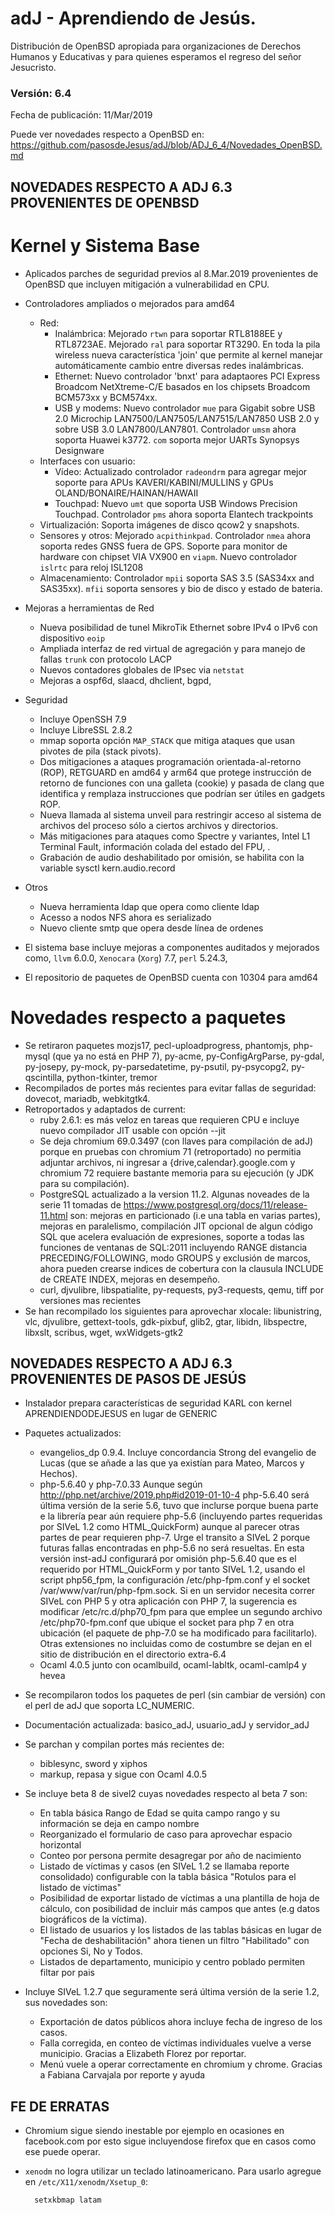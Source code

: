 # adJ - Aprendiendo de Jesús.
Distribución de OpenBSD apropiada para organizaciones de Derechos Humanos
y Educativas y para quienes esperamos el regreso del señor Jesucristo.

### Versión: 6.4
Fecha de publicación: 11/Mar/2019

Puede ver novedades respecto a OpenBSD en:
  <https://github.com/pasosdeJesus/adJ/blob/ADJ_6_4/Novedades_OpenBSD.md>

## NOVEDADES RESPECTO A ADJ 6.3 PROVENIENTES DE OPENBSD

# Kernel y Sistema Base

* Aplicados parches de seguridad previos al 8.Mar.2019 provenientes de 
  OpenBSD que incluyen mitigación a vulnerabilidad en CPU.
* Controladores ampliados o mejorados para amd64
	* Red:
		* Inalámbrica: Mejorado `rtwn` para soportar 
	          RTL8188EE y RTL8723AE. Mejorado `ral` para soportar
		  RT3290. En toda la pila wireless nueva característica
		  'join' que permite al kernel manejar automáticamente cambio
		  entre diversas redes inalámbricas.
		* Ethernet: Nuevo controlador 'bnxt' para adaptaores PCI 
		  Express Broadcom NetXtreme-C/E basados en los chipsets 
		  Broadcom BCM573xx y BCM574xx.
		* USB y modems: Nuevo controlador `mue` para Gigabit sobre
		  USB 2.0 Microchip LAN7500/LAN7505/LAN7515/LAN7850 USB 2.0 y 
		  sobre USB 3.0 LAN7800/LAN7801. Controlador `umsm` ahora
	 	  soporta Huawei k3772. `com`  soporta mejor UARTs Synopsys 
		  Designware 
	* Interfaces con usuario:
		* Vídeo: Actualizado controlador `radeondrm` para agregar
 		  mejor soporte para APUs KAVERI/KABINI/MULLINS y GPUs 
		  OLAND/BONAIRE/HAINAN/HAWAII
		* Touchpad: Nuevo `umt` que soporta USB Windows Precision 
		  Touchpad. Controlador `pms` ahora soporta Elantech 
		  trackpoints
	* Virtualización: Soporta imágenes de disco qcow2 y snapshots. 
	* Sensores y otros: Mejorado `acpithinkpad`. Controlador `nmea` ahora 
	  soporta redes GNSS fuera de GPS. Soporte para monitor de hardware con
	  chipset VIA VX900  en `viapm`. Nuevo controlador `islrtc` para 
	  reloj ISL1208
	* Almacenamiento: Controlador `mpii` soporta SAS 3.5 (SAS34xx and 
	  SAS35xx).  `mfii` soporta sensores y bio de disco y estado de bateria.
	
* Mejoras a herramientas de Red
	* Nueva posibilidad de tunel MikroTik Ethernet sobre IPv4 o IPv6 con 
	  dispositivo `eoip`
	* Ampliada interfaz de red virtual de agregación y para manejo de 
	  fallas `trunk` con protocolo LACP
	* Nuevos contadores globales de IPsec via `netstat`
	* Mejoras a ospf6d, slaacd, dhclient, bgpd,
* Seguridad
	* Incluye OpenSSH 7.9 
	* Incluye LibreSSL 2.8.2
	* mmap soporta opción `MAP_STACK` que mitiga ataques 
	  que usan pivotes de pila (stack pivots).
	* Dos mitigaciones a ataques programación orientada-al-retorno (ROP),
	  RETGUARD en amd64 y arm64 que protege instrucción de retorno de 
	  funciones con una galleta (cookie) y pasada de clang que identifica
	  y remplaza instrucciones que podrían ser útiles en gadgets ROP.
	* Nueva llamada al sistema unveil para restringir acceso 
	  al sistema de archivos del proceso sólo a ciertos archivos 
	  y directorios. 
	* Más mitigaciones para ataques como Spectre y variantes, 
	  Intel L1 Terminal Fault, información colada del estado del FPU, .  
	* Grabación de audio deshabilitado por omisión, se habilita con la 
	  variable sysctl kern.audio.record

* Otros
	* Nueva herramienta ldap que opera como cliente ldap
	* Acesso a nodos NFS ahora es serializado
	* Nuevo cliente smtp que opera desde línea de ordenes

* El sistema base incluye mejoras a componentes auditados y mejorados 
  como, ```llvm``` 6.0.0,  ```Xenocara``` (```Xorg```) 7.7, ```perl``` 5.24.3, 
* El repositorio de paquetes de OpenBSD cuenta con 10304 para amd64


# Novedades respecto a paquetes 

* Se retiraron paquetes mozjs17, pecl-uploadprogress, phantomjs, php-mysql 
  (que ya no está en PHP 7), py-acme, py-ConfigArgParse, py-gdal, py-josepy, 
  py-mock, py-parsedatetime, py-psutil, py-psycopg2, py-qscintilla, 
  python-tkinter, tremor 
* Recompilados de portes más recientes para evitar fallas de seguridad: 
	dovecot, mariadb, webkitgtk4.
* Retroportados y adaptados de current: 
	* ruby 2.6.1: es más veloz en tareas que requieren CPU e incluye
	  nuevo compilador JIT usable con opción --jit
	* Se deja chromium 69.0.3497 (con llaves para compilación de adJ) 
	  porque en pruebas con chromium 71 (retroportado) no permitia 
	  adjuntar archivos, ni ingresar a {drive,calendar}.google.com y 
 	  chromium 72 requiere bastante memoria para su ejecución
	  (y JDK para su compilación).
	* PostgreSQL actualizado a la version 11.2. Algunas noveades de 
	  la serie 11 tomadas de 
	  <https://www.postgresql.org/docs/11/release-11.html> son: 
	  mejoras en particionado (i.e una tabla en varias partes),
	  mejoras en paralelismo, compilación JIT opcional de algun 
	  código SQL que acelera evaluación de expresiones, soporte
	  a todas las funciones de ventanas de SQL:2011 incluyendo
	  RANGE distancia PRECEDING/FOLLOWING, modo GROUPS y exclusión
	  de marcos, ahora pueden crearse indices de cobertura con 
	  la clausula INCLUDE de CREATE INDEX, mejoras en 
	  desempeño.
	* curl, djvulibre, libspatialite, py-requests, py3-requests,
	  qemu, tiff por versiones mas recientes
* Se han recompilado los siguientes para aprovechar xlocale: libunistring, 
  vlc, djvulibre, gettext-tools, gdk-pixbuf, glib2, gtar, libidn, 
  libspectre, libxslt, scribus, wget, wxWidgets-gtk2


## NOVEDADES RESPECTO A ADJ 6.3 PROVENIENTES DE PASOS DE JESÚS

* Instalador prepara características de seguridad KARL con kernel 
  APRENDIENDODEJESUS en lugar de GENERIC

* Paquetes actualizados:
	* evangelios_dp 0.9.4.  Incluye concordancia Strong del evangelio de 
	  Lucas (que se añade a las que ya existían para Mateo, Marcos y Hechos).
	* php-5.6.40 y php-7.0.33
		Aunque según http://php.net/archive/2019.php#id2019-01-10-4
		php-5.6.40 será última versión de la serie 5.6,
		tuvo que inclurse porque buena parte e la librería pear 
		aún requiere php-5.6 (incluyendo partes requeridas por 
		SIVeL 1.2 como HTML_QuickForm) aunque al parecer otras 
		partes de pear requieren php-7.
		Urge el transito a SIVeL 2 porque futuras fallas encontradas
		en php-5.6 no será resueltas.
		En esta versión inst-adJ configurará por omisión php-5.6.40 
		que es el requerido por HTML_QuickForm y por tanto SIVeL 1.2, 
		usando el script php56_fpm, la configuración 
		/etc/php-fpm.conf y el socket /var/www/var/run/php-fpm.sock.
		Si en un servidor necesita correr SIVeL con PHP 5 y otra
		aplicación con PHP 7, la sugerencia es modificar 
		/etc/rc.d/php70_fpm para que emplee un segundo
		archivo /etc/php70-fpm.conf que ubique el socket para
		php 7 en otra ubicación (el paquete de php-7.0 se ha modificado para
	 	facilitarlo).
		Otras extensiones no incluidas como de costumbre se dejan 
		en el sitio de distribución en el directorio extra-6.4
	* Ocaml 4.0.5 junto con ocamlbuild, ocaml-labltk, ocaml-camlp4 y hevea

* Se recompilaron todos los paquetes de perl (sin cambiar de versión) con
  el perl de adJ que soporta LC_NUMERIC.  

* Documentación actualizada: basico_adJ, usuario_adJ y servidor_adJ

* Se parchan y compilan portes más recientes de:
	- biblesync, sword y xiphos
	- markup, repasa y sigue con Ocaml 4.0.5

* Se incluye beta 8 de sivel2 cuyas novedades respecto al beta 7 son:
  * En tabla básica Rango de Edad se quita campo rango y su información se 
    deja en campo nombre
  * Reorganizado el formulario de caso para aprovechar espacio horizontal
  * Conteo por persona permite desagregar por año de nacimiento
  * Listado de víctimas y casos (en SIVeL 1.2 se llamaba reporte consolidado)
    configurable con la tabla básica "Rotulos para el listado de víctimas"
  * Posibilidad de exportar listado de víctimas a una plantilla
    de hoja de cálculo, con posibilidad de incluir más campos que antes (e.g
    datos biográficos de la víctima).
  * El listado de usuarios y los listados de las tablas básicas en lugar de 
    "Fecha de deshabilitación" ahora tienen un filtro "Habilitado" con 
    opciones Si, No y Todos.
  * Listados de departamento, municipio y centro poblado permiten filtar 
    por pais 
* Incluye SIVeL 1.2.7 que seguramente será última versión de la serie 1.2,
  sus novedades son:
  * Exportación de datos públicos ahora incluye fecha de ingreso de los casos.
  * Falla corregida, en conteo de víctimas individuales vuelve a verse municipio. Gracias a Elizabeth Florez por reportar.
  * Menú vuele a operar correctamente en chromium y chrome. Gracias a Fabiana Carvajala por reporte y ayuda


## FE DE ERRATAS

- Chromium sigue siendo inestable por ejemplo en ocasiones en facebook.com
  por esto sigue incluyendose firefox que en casos como ese puede operar.

- `xenodm` no logra utilizar un teclado latinoamericano.  Para usarlo
  agregue en `/etc/X11/xenodm/Xsetup_0`:

		setxkbmap latam

